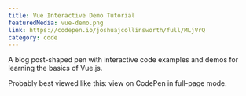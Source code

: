 ```yaml
---
title: Vue Interactive Demo Tutorial
featuredMedia: vue-demo.png
link: https://codepen.io/joshuajcollinsworth/full/MLjVrQ
category: code
---
```


A blog post-shaped pen with interactive code examples and demos for learning the basics of Vue.js.

Probably best viewed like this: view on CodePen in full-page mode.
